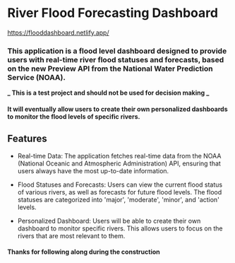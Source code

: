 # River Flood Forecasting Dashboard

https://flooddashboard.netlify.app/

### This application is a flood level dashboard designed to provide users with real-time river flood statuses and forecasts, based on the new Preview API from the National Water Prediction Service (NOAA).

**_ This is a test project and should not be used for decision making _**

#### It will eventually allow users to create their own personalized dashboards to monitor the flood levels of specific rivers.

## Features

- Real-time Data: The application fetches real-time data from the NOAA (National Oceanic and Atmospheric Administration) API, ensuring that users always have the most up-to-date information.

- Flood Statuses and Forecasts: Users can view the current flood status of various rivers, as well as forecasts for future flood levels. The flood statuses are categorized into 'major', 'moderate', 'minor', and 'action' levels.

- Personalized Dashboard: Users will be able to create their own dashboard to monitor specific rivers. This allows users to focus on the rivers that are most relevant to them.

#### Thanks for following along during the construction
